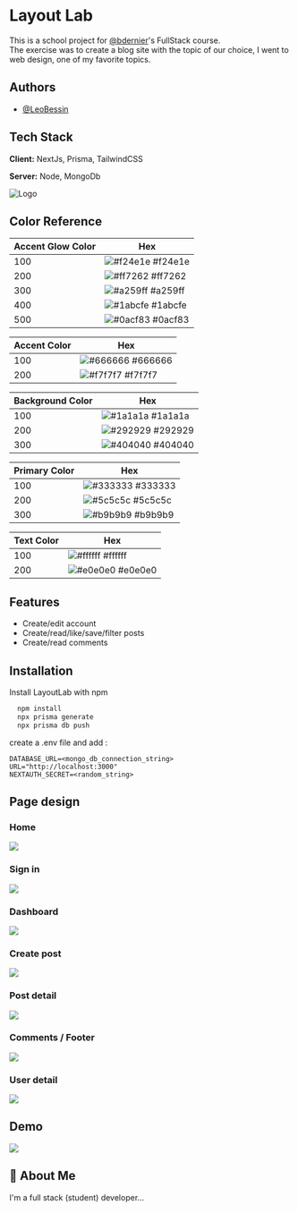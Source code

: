 
# Layout Lab

This is a school project for [@bdernier](https://github.com/bdernier)'s FullStack course.\
The exercise was to create a blog site with the topic of our choice, I went to web design, one of my favorite topics.

## Authors

- [@LeoBessin](https://www.github.com/LeoBessin)


## Tech Stack

**Client:** NextJs, Prisma, TailwindCSS

**Server:** Node, MongoDb


![Logo](https://raw.githubusercontent.com/LeoBessin/LayoutLab/main/public/images/big-logo.png)

## Color Reference

| Accent Glow Color             | Hex                                                                |
| ----------------- | ------------------------------------------------------------------ |
| 100 | ![#f24e1e](https://via.placeholder.com/10/f24e1e?text=+) #f24e1e |
| 200 | ![#ff7262](https://via.placeholder.com/10/ff7262?text=+) #ff7262 |
| 300 | ![#a259ff](https://via.placeholder.com/10/a259ff?text=+) #a259ff |
| 400 | ![#1abcfe](https://via.placeholder.com/10/1abcfe?text=+) #1abcfe |
| 500 | ![#0acf83](https://via.placeholder.com/10/0acf83?text=+) #0acf83 |

| Accent Color             | Hex                                                                |
| ----------------- | ------------------------------------------------------------------ |
| 100 | ![#666666](https://via.placeholder.com/10/666666?text=+) #666666 |
| 200 | ![#f7f7f7](https://via.placeholder.com/10/f7f7f7?text=+) #f7f7f7 |

| Background Color             | Hex                                                                |
| ----------------- | ------------------------------------------------------------------ |
| 100 | ![#1a1a1a](https://via.placeholder.com/10/1a1a1a?text=+) #1a1a1a |
| 200 | ![#292929](https://via.placeholder.com/10/292929?text=+) #292929 |
| 300 | ![#404040](https://via.placeholder.com/10/404040?text=+) #404040 |

| Primary Color             | Hex                                                                |
| ----------------- | ------------------------------------------------------------------ |
| 100 | ![#333333](https://via.placeholder.com/10/333333?text=+) #333333 |
| 200 | ![#5c5c5c](https://via.placeholder.com/10/5c5c5c?text=+) #5c5c5c |
| 300 | ![#b9b9b9](https://via.placeholder.com/10/b9b9b9?text=+) #b9b9b9 |

| Text Color             | Hex                                                                |
| ----------------- | ------------------------------------------------------------------ |
| 100 | ![#ffffff](https://via.placeholder.com/10/ffffff?text=+) #ffffff |
| 200 | ![#e0e0e0](https://via.placeholder.com/10/e0e0e0?text=+) #e0e0e0 |


## Features

- Create/edit account
- Create/read/like/save/filter posts
- Create/read comments


## Installation

Install LayoutLab with npm

```bash
  npm install
  npx prisma generate
  npx prisma db push
```

create a .env file and add :

```env
DATABASE_URL=<mongo_db_connection_string>
URL="http://localhost:3000"
NEXTAUTH_SECRET=<random_string>
```

## Page design

### Home
![](https://github.com/LeoBessin/LayoutLab/blob/main/public/images/demo/home-page.png)

### Sign in
![](https://github.com/LeoBessin/LayoutLab/blob/main/public/images/demo/sign-in.png)

### Dashboard
![](https://github.com/LeoBessin/LayoutLab/blob/main/public/images/demo/dashboard.png)

### Create post
![](https://github.com/LeoBessin/LayoutLab/blob/main/public/images/demo/create-post.png)

### Post detail
![](https://github.com/LeoBessin/LayoutLab/blob/main/public/images/demo/post-detail.png)

### Comments / Footer
![](https://github.com/LeoBessin/LayoutLab/blob/main/public/images/demo/comments-footer.png)

### User detail
![](https://github.com/LeoBessin/LayoutLab/blob/main/public/images/demo/user-detail.png)


## Demo

![](https://github.com/LeoBessin/LayoutLab/blob/main/public/images/demo/demo-1.gif)


## 🚀 About Me
I'm a full stack (student) developer...

